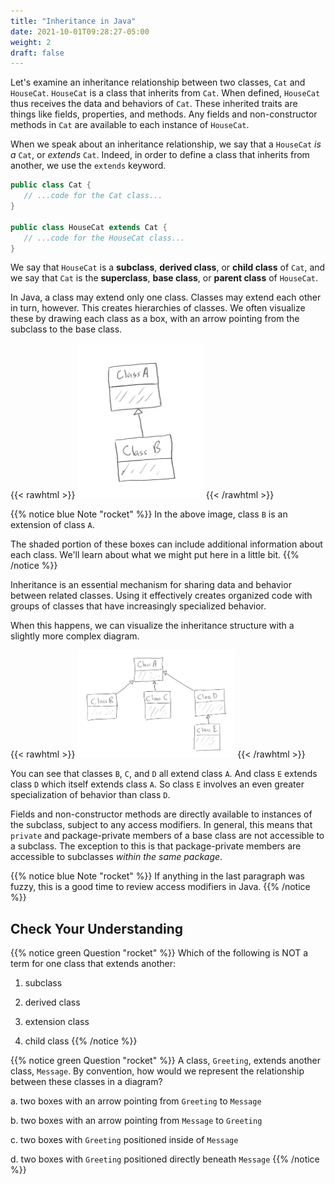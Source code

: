 ```yaml
---
title: "Inheritance in Java"
date: 2021-10-01T09:28:27-05:00
weight: 2
draft: false
---
```


Let's examine an inheritance relationship between two classes, `Cat` and `HouseCat`. `HouseCat` is a class that inherits from `Cat`. When defined, `HouseCat` thus receives the data and behaviors of `Cat`. These inherited traits are things like fields, properties, and methods. Any fields and non-constructor methods in `Cat` are available to each instance of `HouseCat`.

When we speak about an inheritance relationship, we say that a `HouseCat` *is a* `Cat`, or *extends* `Cat`. Indeed, in order to define a class that inherits from another, we use the `extends` keyword.

```java
public class Cat {
   // ...code for the Cat class...
}

public class HouseCat extends Cat {
   // ...code for the HouseCat class...
}
```

We say that `HouseCat` is a **subclass**, **derived class**, or **child class** of `Cat`, and we say that `Cat` is the **superclass**, **base class**, or **parent class** of `HouseCat`.

In Java, a class may extend only one class. Classes may extend each other in turn, however. This creates hierarchies of classes. We often visualize these by drawing each class as a box, with an arrow pointing from the subclass to the base class.

{{< rawhtml >}}
   <img src="pictures/inheritance-basic.png" alt="Basic inheritance diagram" width=40% />
{{< /rawhtml >}}

{{% notice blue Note "rocket" %}}
In the above image, class `B` is an extension of class `A`.

The shaded portion of these boxes can include additional information about each class. We'll learn about what we might put here in a little bit.
{{% /notice %}}

Inheritance is an essential mechanism for sharing data and behavior between related classes. Using it effectively creates organized code with groups of classes that have increasingly specialized behavior.

When this happens, we can visualize the inheritance structure with a slightly more complex diagram.

{{< rawhtml >}}
   <img src="pictures/inheritance-tree.png?classes=border.png" alt="Inheritance tree with many nodes" width=50% />
{{< /rawhtml >}}

You can see that classes `B`, `C`, and `D` all extend class `A`. And class `E` extends class `D` which itself extends class `A`. So class `E` involves an even greater specialization of behavior than class `D`.

Fields and non-constructor methods are directly available to instances of the subclass, subject to any access modifiers. In general, this means that `private` and package-private members of a base class are not accessible to a subclass. The exception to this is that package-private members are accessible to subclasses *within the same package*.

<!-- TODO: Add link below to access modifiers in Java -->
{{% notice blue Note "rocket" %}}
If anything in the last paragraph was fuzzy, this is a good time to review access modifiers in Java.
{{% /notice %}}

## Check Your Understanding

{{% notice green Question "rocket" %}}
Which of the following is NOT a term for one class that extends another:

1. subclass
    
1. derived class

1. extension class

1. child class
{{% /notice %}}

{{% notice green Question "rocket" %}}
A class, `Greeting`, extends another class, `Message`. By convention, how would we represent the relationship between these classes in a diagram?

a. two boxes with an arrow pointing from `Greeting` to `Message`
    
b. two boxes with an arrow pointing from `Message` to `Greeting`

c. two boxes with `Greeting` positioned inside of `Message`

d. two boxes with `Greeting` positioned directly beneath `Message`
{{% /notice %}}
